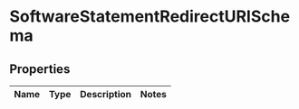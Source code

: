
# SoftwareStatementRedirectURISchema

## Properties
Name | Type | Description | Notes
------------ | ------------- | ------------- | -------------



